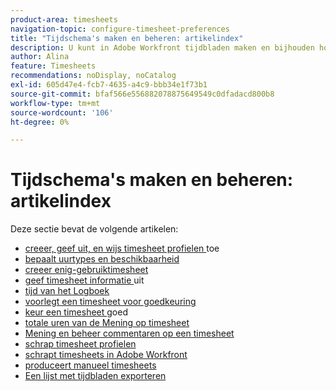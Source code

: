 ```yaml
---
product-area: timesheets
navigation-topic: configure-timesheet-preferences
title: "Tijdschema's maken en beheren: artikelindex"
description: U kunt in Adobe Workfront tijdbladen maken en bijhouden hoeveel tijd u aan het voltooien van uw werk besteedt. In de volgende artikelen vindt u meer informatie over het maken, bewerken en beheren van tijdbladen.
author: Alina
feature: Timesheets
recommendations: noDisplay, noCatalog
exl-id: 605d47e4-fcb7-4635-a4c9-bbb34e1f73b1
source-git-commit: bfaf566e556882078875649549c0dfadacd800b8
workflow-type: tm+mt
source-wordcount: '106'
ht-degree: 0%

---
```


# Tijdschema&#39;s maken en beheren: artikelindex

Deze sectie bevat de volgende artikelen:

* [ creeer, geef uit, en wijs timesheet profielen ](../../timesheets/create-and-manage-timesheets/create-timesheet-profiles.md) toe
* [ bepaalt uurtypes en beschikbaarheid ](../../timesheets/create-and-manage-timesheets/define-hour-types-and-availability.md)
* [ creeer enig-gebruiktimesheet ](../../timesheets/create-and-manage-timesheets/create-tmshts.md)
* [ geef timesheet informatie ](../../timesheets/create-and-manage-timesheets/edit-timesheets.md) uit
* [ tijd van het Logboek ](../../timesheets/create-and-manage-timesheets/log-time.md)
* [ voorlegt een timesheet voor goedkeuring ](../../timesheets/create-and-manage-timesheets/submit-timesheet-for-approval.md)
* [ keur een timesheet ](../../timesheets/create-and-manage-timesheets/timesheet-approvals.md) goed
* [ totale uren van de Mening op timesheet ](../../timesheets/create-and-manage-timesheets/view-total-hours-timesheets.md)
* [ Mening en beheer commentaren op een timesheet ](../../timesheets/create-and-manage-timesheets/view-and-manage-comments-timesheets.md)
* [ schrap timesheet profielen ](../../timesheets/create-and-manage-timesheets/delete-timesheet-profiles.md)
* [ schrapt timesheets in Adobe Workfront ](../../timesheets/create-and-manage-timesheets/delete-timesheets.md)
* [ produceert manueel timesheets ](../../timesheets/create-and-manage-timesheets/manually-generate-timesheets.md)
* [Een lijst met tijdbladen exporteren](../../timesheets/create-and-manage-timesheets/export-timesheets.md)
